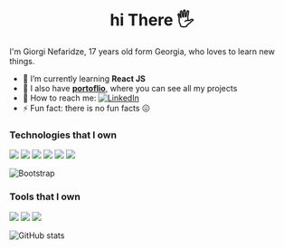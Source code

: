 <div align="center">
 <h1>hi There 🖐</h1>
</div> 

I'm Giorgi Nefaridze, 17 years old form Georgia, who loves to learn new things.


* 🌱 I’m currently learning **React JS**
* 🧾 I also have **[portoflio](https://giorginefaridze.netlify.app/)**, where you can see all my projects
* 💼 How to reach me: [![LinkedIn](https://img.shields.io/badge/LinkedIn-0077B5.svg?&style=flat-square&logo=linkedin&logoColor=white)](https://www.linkedin.com/in/giorgi-nefaridze-25b313246/)
* ⚡ Fun fact: there is no fun facts 😖

### Technologies that I own


<div style="display: inline-block">
  <img src="https://img.shields.io/badge/HTML5-E34F26?style=for-the-badge&logo=html5&logoColor=white">
  <img src="https://img.shields.io/badge/CSS3-1572B6?style=for-the-badge&logo=css3&logoColor=white">
  <img src="https://img.shields.io/badge/Sass-CC6699?style=for-the-badge&logo=sass&logoColor=white">
  <img src="https://img.shields.io/badge/JavaScript-323330?style=for-the-badge&logo=javascript&logoColor=F7DF1E">
  <img src="https://img.shields.io/badge/React-20232A?style=for-the-badge&logo=react&logoColor=61DAFB`">
  <img src="https://img.shields.io/badge/React_Router-CA4245?style=for-the-badge&logo=react-router&logoColor=white">
</div>

![Bootstrap](https://img.shields.io/badge/Bootstrap-05122A.svg?style=flat&logo=mysql)



### Tools that I own

<div style="display: inline-block">
  <img src="https://img.shields.io/badge/GIT-E44C30?style=for-the-badge&logo=git&logoColor=white">
  <img src="https://img.shields.io/badge/Visual_Studio_Code-0078D4?style=for-the-badge&logo=visual%20studio%20code&logoColor=white">
  <img src="https://img.shields.io/badge/Netlify-00C7B7?style=for-the-badge&logo=netlify&logoColor=white">
</div>



![GitHub stats](https://github-readme-stats.vercel.app/api?username=GiorgiNefaridze&theme=gruvbox)
